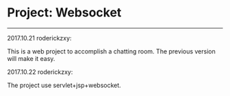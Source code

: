 # Project: Websocket

--------------------------------------------------
2017.10.21 roderickzxy:

This is a web project to accomplish a chatting room.
The previous version will make it easy.


2017.10.22 roderickzxy:

The project use servlet+jsp+websocket.
